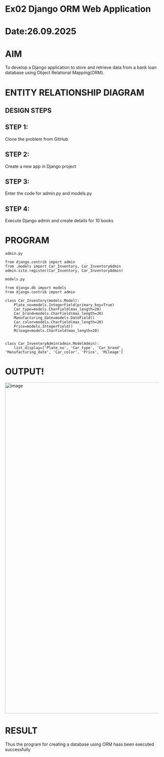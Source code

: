 # Ex02 Django ORM Web Application
# Date:26.09.2025
# AIM
To develop a Django application to store and retrieve data from a bank loan database using Object Relational Mapping(ORM).

# ENTITY RELATIONSHIP DIAGRAM
## DESIGN STEPS
## STEP 1:
Clone the problem from GitHub

## STEP 2:
Create a new app in Django project

## STEP 3:
Enter the code for admin.py and models.py

## STEP 4:
Execute Django admin and create details for 10 books

# PROGRAM
```
admin.py

from django.contrib import admin
from .models import Car_Inventory, Car_InventoryAdmin
admin.site.register(Car_Inventory, Car_InventoryAdmin)

models.py

from django.db import models
from django.contrib import admin

class Car_Inventory(models.Model):
    Plate_no=models.IntegerField(primary_key=True)
    Car_type=models.CharField(max_length=20)
    Car_brand=models.CharField(max_length=20)
    Manufacturing_date=models.DateField()
    Car_color=models.CharField(max_length=20)
    Price=models.IntegerField()
    Mileage=models.CharField(max_length=20)


class Car_InventoryAdmin(admin.ModelAdmin):
    list_display=['Plate_no', 'Car_type', 'Car_brand', 'Manufacturing_date', 'Car_color', 'Price', 'Mileage']
```
# OUTPUT!
<img width="1920" height="1080" alt="image" src="https://github.com/user-attachments/assets/1320f304-19b1-4aa8-a58b-0de7b1b7617f" />



# RESULT
Thus the program for creating a database using ORM hass been executed successfully
